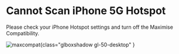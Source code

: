 # Cannot Scan iPhone 5G Hotspot

Please check your iPhone Hotspot settings and turn off the Maximise Compatibility.

![maxcompat](https://static.gl-inet.com/docs/router/en/4/tutorials/iphone_tethering_fail/maxcompat.PNG){class="glboxshadow gl-50-desktop" }